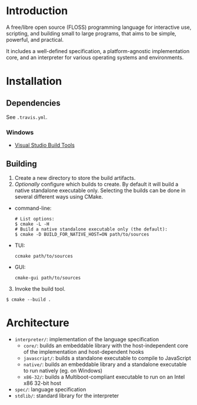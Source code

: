 # Introduction

A free/libre open source (FLOSS) programming language for interactive use, scripting, and building small to large programs, that aims to be simple, powerful, and practical.

It includes a well-defined specification, a platform-agnostic implementation core, and an interpreter for various operating systems and environments.

# Installation

## Dependencies

See `.travis.yml`.

### Windows

- [Visual Studio Build Tools](https://www.visualstudio.com/thank-you-downloading-visual-studio/?sku=BuildTools)

## Building

1. Create a new directory to store the build artifacts.
2. *Optionally* configure which builds to create. By default it will build a native standalone executable only. Selecting the builds can be done in several different ways using CMake.
  - command-line:
    ```
    # List options:
    $ cmake -L -H
    # Build a native standalone executable only (the default):
    $ cmake -D BUILD_FOR_NATIVE_HOST=ON path/to/sources
    ```
  - TUI:
    ```
    ccmake path/to/sources
    ```
  - GUI:
    ```
    cmake-gui path/to/sources
    ```
3. Invoke the build tool.
  ```
  $ cmake --build .
  ```

# Architecture

- `interpreter/`: implementation of the language specification
  - `core/`: builds an embeddable library with the host-independent core of the implementation and host-dependent hooks
  - `javascript/`: builds a standalone executable to compile to JavaScript
  - `native/`: builds an embeddable library and a standalone executable to run natively (eg. on Windows)
  - `x86-32/`: builds a Multiboot-compliant executable to run on an Intel x86 32-bit host
- `spec/`: language specification
- `stdlib/`: standard library for the interpreter
